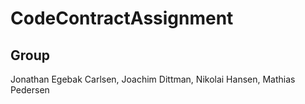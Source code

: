 # CodeContractAssignment

## Group

Jonathan Egebak Carlsen,
Joachim Dittman,
Nikolai Hansen,
Mathias Pedersen
